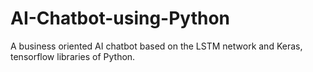 # AI-Chatbot-using-Python
A business oriented AI chatbot based on the LSTM network and Keras, tensorflow libraries of Python.
